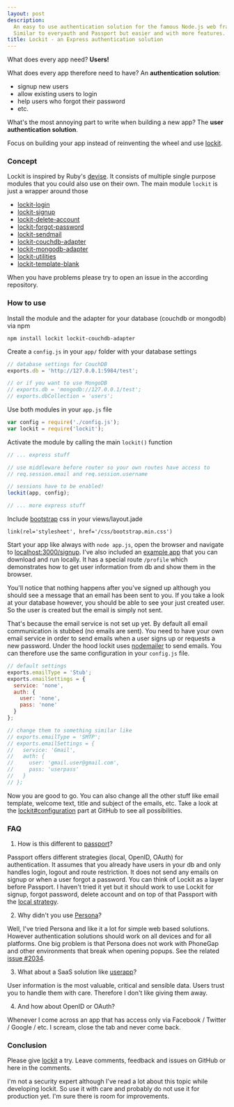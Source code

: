 ```yaml
---
layout: post
description: 
  An easy to use authentication solution for the famous Node.js web framework Express.
  Similar to everyauth and Passport but easier and with more features.
title: Lockit - an Express authentication solution
---
```


What does every app need? **Users!**

What does every app therefore need to have? An **authentication solution**:

- signup new users
- allow existing users to login
- help users who forgot their password
- etc.
 
What's the most annoying part to write when building a new app? 
The **user authentication solution**.

Focus on building your app instead of reinventing the wheel and use [lockit](https://github.com/zeMirco/lockit).

### Concept

Lockit is inspired by Ruby's [devise](https://github.com/plataformatec/devise).
It consists of multiple single purpose modules that you could also use on their own. 
The main module `lockit` is just a wrapper around those

- [lockit-login](https://github.com/zeMirco/lockit-login)
- [lockit-signup](https://github.com/zeMirco/lockit-signup)
- [lockit-delete-account](https://github.com/zeMirco/lockit-delete-account)
- [lockit-forgot-password](https://github.com/zeMirco/lockit-forgot-password)
- [lockit-sendmail](https://github.com/zeMirco/lockit-sendmail)
- [lockit-couchdb-adapter](https://github.com/zeMirco/lockit-couchdb-adapter)
- [lockit-mongodb-adapter](https://github.com/zeMirco/lockit-mongodb-adapter)
- [lockit-utilities](https://github.com/zeMirco/lockit-utilities)
- [lockit-template-blank](https://github.com/zeMirco/lockit-template-blank)
 
When you have problems please try to open an issue in the according repository.

### How to use

Install the module and the adapter for your database (couchdb or mongodb) via npm 

```
npm install lockit lockit-couchdb-adapter
```

Create a `config.js` in your `app/` folder with your database settings

```js
// database settings for CouchDB
exports.db = 'http://127.0.0.1:5984/test';

// or if you want to use MongoDB
// exports.db = 'mongodb://127.0.0.1/test';
// exports.dbCollection = 'users';
```

Use both modules in your `app.js` file

```js
var config = require('./config.js');
var lockit = require('lockit');
```

Activate the module by calling the main `lockit()` function

```js
// ... express stuff

// use middleware before router so your own routes have access to
// req.session.email and req.session.username

// sessions have to be enabled!
lockit(app, config);

// ... more express stuff
```

Include [bootstrap](http://getbootstrap.com/) css in your views/layout.jade

```
link(rel='stylesheet', href='/css/bootstrap.min.css')
```

Start your app like always with `node app.js`, open the browser and navigate to [localhost:3000/signup](http://localhost:3000/signup).
I've also included an [example app](https://github.com/zeMirco/lockit/tree/master/example) that you can download and run locally.
It has a special route `/profile` which demonstrates how to get user information from db and show them
in the browser.

You'll notice that nothing happens after you've signed up although
you should see a message that an email has been sent to you.
If you take a look at your database however, you should be able to see your just created user.
So the user is created but the email is simply not sent.
 
That's because the email service is not set up yet.
By default all email communication is stubbed (no emails are sent).
You need to have your own email service in order to send emails when a user signs up or
requests a new password. Under the hood lockit uses [nodemailer](https://github.com/andris9/Nodemailer) to send emails.
You can therefore use the same configuration in your `config.js` file.

```js
// default settings
exports.emailType = 'Stub';
exports.emailSettings = {
  service: 'none',
  auth: {
    user: 'none',
    pass: 'none'
  }
};

// change them to something similar like
// exports.emailType = 'SMTP';
// exports.emailSettings = {
//   service: 'Gmail',
//   auth: {
//     user: 'gmail.user@gmail.com',
//     pass: 'userpass'
//   }
// };
```

Now you are good to go. You can also change all the other stuff like email template,
welcome text, title and subject of the emails, etc. Take a look at the [lockit#configuration](https://github.com/zeMirco/lockit#configuration)
part at GitHub to see all possibilities.
 
### FAQ

1. How is this different to [passport](http://passportjs.org/)?

  Passport offers different strategies (local, OpenID, OAuth) for authentication.
  It assumes that you already have users in your db and only handles login, logout and route restriction.
  It does not send any emails on signup or when a user forgot a password.
  You can think of Lockit as a layer before Passport. I haven't tried it yet but it should work
  to use Lockit for signup, forgot password, delete account and on top of that Passport with
  the [local strategy](https://github.com/jaredhanson/passport-local).

2. Why didn't you use [Persona](http://www.mozilla.org/en-US/persona/)?

  Well, I've tried Persona and like it a lot for simple web based solutions. However authentication
  solutions should work on all devices and for all platforms. One big problem is that Persona does
  not work with PhoneGap and other environments that break when opening popups. See the related
  [issue #2034](https://github.com/mozilla/persona/issues/2034).

3. What about a SaaS solution like [userapp](https://www.userapp.io/)?

  User information is the most valuable, critical and sensible data. 
  Users trust you to handle them with care. 
  Therefore I don't like giving them away.
  
4. And how about OpenID or OAuth?

  Whenever I come across an app that has access only via Facebook / Twitter / Google / etc. I scream,
  close the tab and never come back.

### Conclusion

Please give [lockit](https://github.com/zeMirco/lockit) a try. Leave comments, feedback and issues
 on GitHub or here in the comments. 
 
I'm not a security expert although I've read a lot about this topic while developing lockit.
So use it with care and probably do not use it for production yet. I'm sure there is room for improvements.